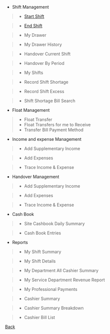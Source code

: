 * Shift Management
> * [Start Shift](https://github.com/hmislk/hmis/wiki/Start-Shift)

> * [End Shift](https://github.com/hmislk/hmis/wiki/End-Shift)

> * My Drawer

> * My Drawer History

> * Handover Current Shift

> * Handover By Period

> * My Shifts

> * Record Shift Shortage

> * Record Shift Excess

> * Shift Shortage Bill Search

* Float Management
> * Float Transfer
> * Float Transfers for me to Receive
> * Transfer Bill Payment Method

* Income and expense Management
> * Add Supplementary Income

> * Add Expenses

> * Trace Income & Expense

* Handover Management
> * Add Supplementary Income

> * Add Expenses

> * Trace Income & Expense

* Cash Book
> * Site Cashbook Daily Summary

> * Cash Book Entries

* Reports

> * My Shift Summary

> * My Shift Details

> * My Department All Cashier Summary

> * My Service Department Revenue Report

> * My Professional Payments

> * Cashier Summary

> * Cashier Summary Breakdown

> * Cashier Bill List


[Back](https://github.com/hmislk/hmis/wiki/Accounting-Module)
